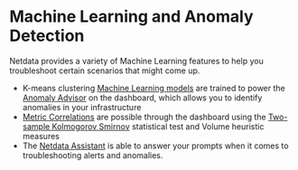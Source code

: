 # Machine Learning and Anomaly Detection

Netdata provides a variety of Machine Learning features to help you troubleshoot certain scenarios that might come up.

- K-means clustering [Machine Learning models](https://github.com/netdata/netdata/blob/master/src/ml/README.md) are trained to power the [Anomaly Advisor](https://github.com/netdata/netdata/blob/master/docs/dashboards-and-charts/anomaly-advisor-tab.md) on the dashboard, which allows you to identify anomalies in your infrastructure
- [Metric Correlations](https://github.com/netdata/netdata/blob/master/docs/cloud/insights/metric-correlations.md) are possible through the dashboard using the [Two-sample Kolmogorov Smirnov](https://en.wikipedia.org/wiki/Kolmogorov%E2%80%93Smirnov_test#Two-sample_Kolmogorov%E2%80%93Smirnov_test) statistical test and Volume heuristic measures
- The [Netdata Assistant](https://github.com/netdata/netdata/blob/master/docs/cloud/netdata-assistant.md) is able to answer your prompts when it comes to troubleshooting alerts and anomalies.
